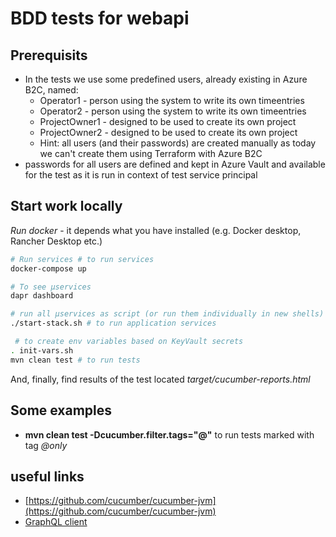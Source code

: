# BDD tests for webapi

## Prerequisits
- In the tests we use some predefined users, already existing in Azure B2C, named:
  - Operator1 - person using the system to write its own timeentries
  - Operator2 - person using the system to write its own timeentries
  - ProjectOwner1 - designed to be used to create its own project
  - ProjectOwner2 - designed to be used to create its own project
  - Hint: all users (and their passwords) are created manually as today we can't create them using Terraform with Azure B2C
- passwords for all users are defined and kept in Azure Vault and available for the test as it is run in context of test service principal

## Start work locally
*Run docker* - it depends what you have installed (e.g. Docker desktop, Rancher Desktop etc.)

``` bash
# Run services # to run services
docker-compose up

# To see µservices
dapr dashboard

# run all µservices as script (or run them individually in new shells) ...
./start-stack.sh # to run application services

 # to create env variables based on KeyVault secrets
. init-vars.sh
mvn clean test # to run tests

```

And, finally, find results of the test located *target/cucumber-reports.html*

## Some examples
- **mvn clean test -Dcucumber.filter.tags="@"** to run tests marked with tag *@only*

## useful links
- [https://github.com/cucumber/cucumber-jvm](https://github.com/cucumber/cucumber-jvm)
- [GraphQL client](https://hantsy.github.io/blog/2021/consuming-graphql-apis-with-quarkus/)
